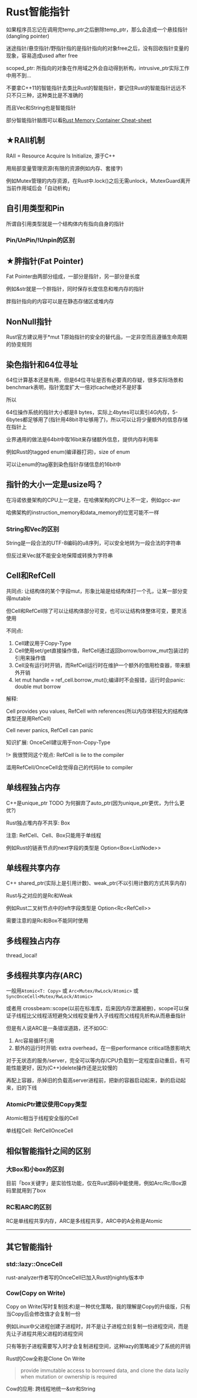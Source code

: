 # Rust智能指针

如果程序员忘记在调用完temp_ptr之后删除temp_ptr，那么会造成一个悬挂指针(dangling pointer)

迷途指针/悬空指针/野指针指的是指针指向的对象free之后，没有回收指针变量的现象，容易造成used after free

scoped_ptr: 所指向的对象在作用域之外会自动得到析构，intrusive_ptr实际工作中用不到...

不要拿C++11的智能指针去类比Rust的智能指针，要记住Rust的智能指针远远不只不只三种，这种类比是不准确的

而且Vec和String也是智能指针

部分智能指针脑图可以看[Rust Memory Container Cheat-sheet](https://github.com/usagi/rust-memory-container-cs)

## ★RAII机制

RAII = Resource Acquire Is Initialize, 源于C++

用局部变量管理资源(有限的资源例如内存、套接字)

例如Mutex管理的内存资源，在Rust中.lock()之后无需unlock，MutexGuard离开当前作用域后会「自动析构」

## 自引用类型和Pin

所谓自引用类型就是一个结构体内有指向自身的指针

### Pin/UnPin/!Unpin的区别

## ★胖指针(Fat Pointer)

Fat Pointer由两部分组成，一部分是指针，另一部分是长度

例如&str就是一个胖指针，同时保存长度信息和堆内存的指针

胖指针指向的内容可以是在静态存储区或堆内存

## NonNull指针

Rust官方建议用于*mut T原始指针的安全的替代品，一定非空而且遵循生命周期的协变规则

## 染色指针和64位寻址

64位计算基本还是有用，但是64位寻址是否有必要真的存疑，很多实际场景和benchmark表明，指针宽度扩大一倍对lcache绝对不是好事

所以

64位操作系统的指针大小都是8 bytes，实际上4bytes可以索引4G内存，5-6bytes都足够用了(指针用48bit寻址够用了)，所以可以让将少量额外的信息存储在指针上

业界通用的做法是64bit中取16bit来存储额外信息，提供内存利用率

例如Rust的tagged enum(编译器打洞)，size of enum

可以让enum的tag塞到染色指针存储信息的16bit中

## 指针的大小一定是usize吗？

在冯诺依曼架构的CPU上一定是，在哈佛架构的CPU上不一定，例如gcc-avr

哈佛架构的instruction_memory和data_memory的位宽可能不一样

### String和Vec<u8>的区别

String是一段合法的UTF-8编码的u8序列，可以安全地转为一段合法的字符串

但反过来Vec<u8>就不能安全地保障或转换为字符串

## Cell和RefCell

共同点: 让结构体的某个字段mut，形象比喻是给结构体打一个孔，让某一部分变得mutable

但Cell和RefCell除了可以让结构体部分可变，也可以让结构体整体可变，要灵活使用

不同点: 

1. Cell建议用于Copy-Type
2. Cell使用set/get直接操作值，RefCell通过返回borrow/borrow_mut包装过的引用来操作值
3. Cell没有运行时开销，而RefCell运行时在维护一个额外的借用检查器，带来额外开销
4. let mut handle = ref_cell.borrow_mut();编译时不会报错，运行时会panic: double mut borrow


解释:

Cell provides you values, RefCell with references(所以内存体积较大的结构体类型还是用RefCell)

Cell never panics, RefCell can panic

知识扩展: OnceCell建议用于non-Copy-Type

!> 我很赞同这个观点: RefCell is lie to the compiler

滥用RefCell/OnceCell会觉得自己的代码lie to compiler

## 单线程独占内存

C++是unique_ptr TODO 为何摒弃了auto_ptr(因为unique_ptr更优，为什么更优?) 

Rust独占堆内存不共享: Box

注意: RefCell、Cell、Box只能用于单线程

例如Rust的链表节点的next字段的类型是 Option<Box<ListNode<T>>>

## 单线程共享内存

C++ shared_ptr(实际上是引用计数)、weak_ptr(不以引用计数的方式共享内存)

Rust与之对应的是Rc和Weak

例如Rust二叉树节点中的left字段类型是 Option<Rc<RefCell<TreeNode>>>

需要注意的是Rc和Box不能同时使用

## 多线程独占内存

thread_local!

## 多线程共享内存(ARC)

一般用`Atomic<T: Copy>` 或 `Arc<Mutex/RwLock/Atomic>` 或 `SyncOnceCell<Mutex/RwLock/Atomic>`

或者用 crossbeam::scope(以前在标准库，后来因内存泄漏被删)，scope可以保证子线程比父线程活短避免父线程变量传入子线程而父线程先析构从而悬垂指针

但是有人说ARC是一条错误道路，还不如GC:

1. Arc容易循环引用
2. 额外的运行时开销: extra overhead，在一些performance critical场景影响大

对于无状态的服务/server，完全可以等内存/CPU负载到一定程度自动重启，有可能性能更好，因为(C++)delete操作还是比较慢的

再配上容器，杀掉旧的负载高server进程前，把新的容器启动起来，新的启动起来，旧的下线

### AtomicPtr建议使用Copy类型

Atomic相当于线程安全版的Cell

单线程Cell: RefCellOnceCell

## 相似智能指针之间的区别

### 大Box和小box的区别

目前「box关键字」是实验性功能，仅在Rust源码中能使用，例如Arc/Rc/Box源码里就用到了box

### RC和ARC的区别

RC是单线程共享内存，ARC是多线程共享，ARC中的A全称是Atomic

---

## 其它智能指针

### std::lazy::OnceCell

rust-analyzer作者写的OnceCell已加入Rust的nightly版本中

### Cow(Copy on Write)

Copy on Write(写时复制技术)是一种优化策略，我的理解是Copy的升级版，只有当Copy后会修改值才会复制一份

例如Linux中父进程创建子进程时，并不是让子进程立刻复制一份进程空间，而是先让子进程共用父进程的进程空间

只有等到子进程需要写入时才会复制进程空间，这种lazy的策略减少了系统的开销

Rust的Cow全称是Clone On Write

> provide immutable access to borrowed data, and clone the data lazily when mutation or ownership is required

Cow的应用: 跨线程地统一&str和String
